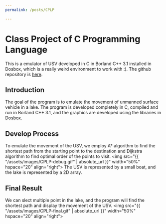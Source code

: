 ```yaml
---
permalink: /posts/CPLP

---
```


# Class Project of C Programming Language

This is a emulator of USV developed in C in Borland C++ 3.1 installed in Dosbox, which is a really weird environment to work with :).
The github repository is [here](https://github.com/101010zyl/usv).

## Introduction
The goal of the program is to emulate the movement of unmanned surface vehicle in a lake. 
The program is developed completely in C, compiled and run in Borland C++ 3.1, and the graphics are developed using the libraries in Dosbox. 

## Develop Process
To emulate the movement of the USV, 
we employ A* algorithm to find the shortest path from the starting point to the destination
and Dijkstra algorithm to find optimal order of the points to visit.
<img src="{{ "/assets/images/CPLP-debug.gif" | absolute_url }}"
width="50%" hspace="20" align="right">
The USV is represented by a small boat, and the lake is represented by a 2D array. 

## Final Result
We can slect multiple point in the lake,
and the program will find the shortest path and display the movement of the USV.
<img src="{{ "/assets/images/CPLP-final.gif" | absolute_url }}"
width="50%" hspace="20" align="right">